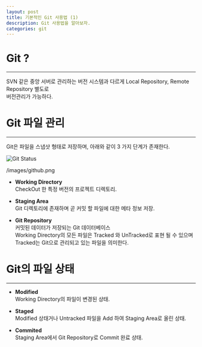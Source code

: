 ```yaml
---
layout: post
title: 기본적인 Git 사용법 (1)
description: Git 사용법을 알아보자.
categories: git
---
```


# Git ?
---------------------------------------
SVN 같은 중앙 서버로 관리하는 버전 시스템과 다르게 Local Repository, Remote Repository 별도로  
버전관리가 가능하다.

# Git 파일 관리
---------------------------------------
Git은 파일을 스냅샷 형태로 저장하며, 아래와 같이 3 가지 단계가 존재한다.

![Git Status]({{site.baseurl}}/images/gitstatus.jpg)

/images/github.png
- **Working Directory**  
CheckOut 한 특정 버전의 프로젝트 디렉토리. 

- **Staging Area**  
Git 디렉토리에 존재하며 곧 커밋 할 파일에 대한 메타 정보 저장.  

- **Git Repository**  
커밋된 데이터가 저장되는 Git 데이터베이스  
Working Directory의 모든 파일은 Tracked 와 UnTracked로 표현 될 수 있으며  
Tracked는 Git으로 관리되고 있는 파일을 의미한다.  

# Git의 파일 상태  
---------------------------------------

- **Modified**  
Working Directory의 파일이 변경된 상태.  

- **Staged**  
Modified 상태거나 Untracked 파일을 Add 하여 Staging Area로 올린 상태.  

- **Commited**  
Staging Area에서 Git Repository로 Commit 완료 상태.  


